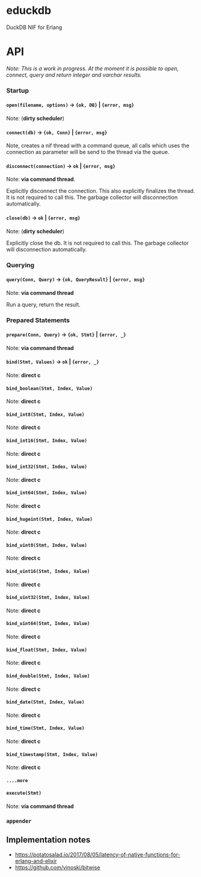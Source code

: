 # educkdb

DuckDB NIF for Erlang

# API

*Note: This is a work in progress. At the moment it is possible to open, connect, query and return integer and varchar results.*

### Startup

#### `open(filename, options)` -> `{ok, DB}` | `{error, msg}` 

Note: (**dirty scheduler**) 

#### `connect(db)` -> `{ok, Conn}` | `{error, msg}`

Note, creates a nif thread with a command queue, all calls which uses the 
connection as parameter will be send to the thread via the queue.

#### `disconnect(connection)` -> `ok` | `{error, msg}`

Note: **via command thread**.

Explicitly disconnect the connection. This also explicitly finalizes the thread.
It is not required to call this. The garbage collector will disconnection 
automatically.

#### `close(db)` -> `ok` | `{error, msg}`

Note: (**dirty scheduler**)

Explicitly close the db. It is not required to call this. The garbage collector 
will disconnection automatically.

### Querying

#### `query(Conn, Query)` -> `{ok, QueryResult}` | `{error, msg}`

Note: **via command thread**

Run a query, return the result.

### Prepared Statements

#### `prepare(Conn, Query)` -> `{ok, Stmt}` | `{error, _}`

Note: **via command thread**

#### `bind(Stmt, Values)` -> `ok` | `{error, _}`

Note: **direct c**

#### `bind_boolean(Stmt, Index, Value)`
Note: **direct c**

#### `bind_int8(Stmt, Index, Value)`
Note: **direct c**

#### `bind_int16(Stmt, Index, Value)`
Note: **direct c**

#### `bind_int32(Stmt, Index, Value)`
Note: **direct c**

#### `bind_int64(Stmt, Index, Value)`
Note: **direct c**

#### `bind_hugeint(Stmt, Index, Value)`
Note: **direct c**

#### `bind_uint8(Stmt, Index, Value)`
Note: **direct c**

#### `bind_uint16(Stmt, Index, Value)`
Note: **direct c**

#### `bind_uint32(Stmt, Index, Value)`
Note: **direct c**

#### `bind_uint64(Stmt, Index, Value)`
Note: **direct c**

#### `bind_float(Stmt, Index, Value)`
Note: **direct c**

#### `bind_double(Stmt, Index, Value)`
Note: **direct c**

#### `bind_date(Stmt, Index, Value)`
Note: **direct c**

#### `bind_time(Stmt, Index, Value)`
Note: **direct c**

#### `bind_timestamp(Stmt, Index, Value)`
Note: **direct c**

#### `....more`

#### `execute(Stmt)`

Note: **via command thread**

### `appender`

#### 

## Implementation notes

 * https://potatosalad.io/2017/08/05/latency-of-native-functions-for-erlang-and-elixir
 * https://github.com/vinoski/bitwise

